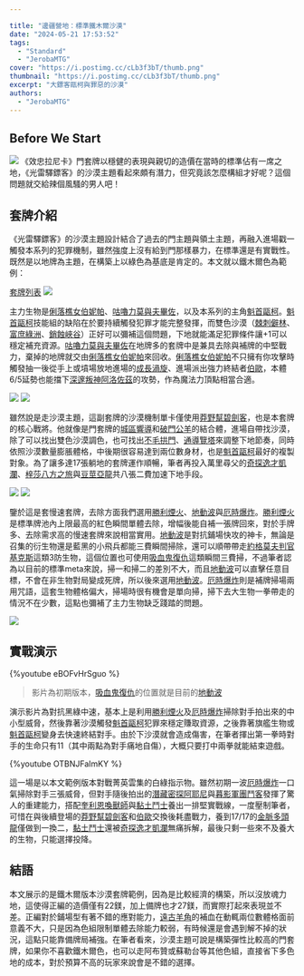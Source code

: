 ```yaml
---

title: "邊疆營地：標準鐵木爾沙漠"
date: "2024-05-21 17:53:52"
tags:
  - "Standard"
  - "JerobaMTG"
cover: "https://i.postimg.cc/cLb3f3bT/thumb.png"
thumbnail: "https://i.postimg.cc/cLb3f3bT/thumb.png"
excerpt: "大鏢客甌柯與罪惡的沙漠"
authors:
  - "JerobaMTG"
---
```


## Before We Start

![](https://i.postimg.cc/cLb3f3bT/thumb.png)
《效忠拉尼卡》門套牌以穩健的表現與親切的造價在當時的標準佔有一席之地，《光雷驛鏢客》的沙漠主題看起來頗有潛力，但究竟該怎麼構組才好呢？這個問題就交給辣個風騷的男人吧！

## 套牌介紹

《光雷驛鏢客》的沙漠主題設計結合了過去的門主題與領土主題，再融入進場戳一觸發本系列的犯罪機制，雖然強度上沒有給到門那樣暴力，在標準還是有實戰性。既然是以地牌為主題，在構築上以綠色為基底是肯定的。本文就以鐵木爾色為範例：

[套牌列表](https://www.mtggoldfish.com/deck/6392284#paper)
![](https://i.postimg.cc/wTpk8s8f/desertdeck.png)

主力生物是[俐落樵女伯妮帕](https://scryfall.com/card/otj/196/bonny-pall-clearcutter)、[咕嚕力莫與夫畢佐](https://scryfall.com/card/mom/219/borborygmos-and-fblthp)，以及本系列的主角[魁首甌柯](https://scryfall.com/card/otj/223/oko-the-ringleader)。[魁首甌柯](https://scryfall.com/card/otj/223/oko-the-ringleader)技能組的缺陷在於要持續觸發犯罪才能完整發揮，而雙色沙漠（[棘刺僻林](https://scryfall.com/card/otj/253/bristling-backwoods)、[富庶綠洲](https://scryfall.com/card/otj/261/lush-oasis)、[銷蝕峽谷](https://scryfall.com/card/otj/256/eroded-canyon)）正好可以彌補這個問題，下地就能滿足犯罪條件讓+1可以穩定補充資源。[咕嚕力莫與夫畢佐](https://scryfall.com/card/mom/219/borborygmos-and-fblthp)在地牌多的套牌中是兼具去除與補牌的中堅戰力，棄掉的地牌就交由[俐落樵女伯妮帕](https://scryfall.com/card/otj/196/bonny-pall-clearcutter)來回收。[俐落樵女伯妮帕](https://scryfall.com/card/otj/196/bonny-pall-clearcutter)不只擁有你攻擊時觸發抽一後從手上或墳場放地進場的[成長渦旋](https://scryfall.com/card/rna/178/zht/%E6%88%90%E9%95%B7%E6%B8%A6%E6%97%8B)、進場派出強力終結者[伯歐](https://scryfall.com/card/totj/6/beau)，本體6/5延勢也能擋下[深邃叛神阿洛佐茲](https://scryfall.com/card/lci/88/aclazotz-deepest-betrayal-temple-of-the-dead)的攻勢，作為魔法力頂點相當合適。

![](https://i.postimg.cc/k4rtpm9b/td1.png)
![](https://i.postimg.cc/N02HDMht/tdd.png)


雖然說是走沙漠主題，這副套牌的沙漠機制單卡僅使用[莽野幫碧劍客](https://scryfall.com/card/otj/172/outcaster-greenblade)，也是本套牌的核心戰將。他就像是門套牌的[城區響導](https://scryfall.com/card/grn/128/zht/%E5%9F%8E%E5%8D%80%E5%9A%AE%E5%B0%8E)和[破門公羊](https://scryfall.com/card/rna/126/zht/%E7%A0%B4%E9%96%80%E5%85%AC%E7%BE%8A)的結合體，進場自帶找沙漠，除了可以找出雙色沙漠調色，也可找出[不毛拱門](https://scryfall.com/card/otj/252/arid-archway)、[通導覽塔](https://scryfall.com/card/otj/254/conduit-pylons)來調整下地節奏，同時依照沙漠數量膨脹體格，中後期很容易達到兩位數身材，也是[魁首甌柯](https://scryfall.com/card/otj/223/oko-the-ringleader)最好的複製對象。為了讓多達17張躺地的套牌運作順暢，筆者再投入萬里尋父的[奇探逸才凱瀾](https://scryfall.com/card/mkm/212/kellan-inquisitive-prodigy-tail-the-suspect)、[梓莎八方之旅](https://scryfall.com/card/neo/172/azusas-many-journeys-likeness-of-the-seeker)與[豆莖亞龍](https://scryfall.com/card/woe/161/beanstalk-wurm-plant-beans)共八張二費加速下地手段。

![](https://i.postimg.cc/Yq9JFVjB/td2a.png)
![](https://i.postimg.cc/RVD2LRn6/td2b.png)

鑒於這是套慢速套牌，去除方面我們選用[勝利煙火](https://scryfall.com/card/dmu/123/fires-of-victory)、[地動波](https://scryfall.com/card/neo/161/zht/%E5%9C%B0%E5%8B%95%E6%B3%A2)與[厄時爆炸](https://scryfall.com/card/mkm/207/ill-timed-explosion)。[勝利煙火](https://scryfall.com/card/dmu/123/fires-of-victory)是標準牌池內上限最高的紅色瞬間單體去除，增幅後能自補一張牌回來，對於手牌多、去除需求高的慢速套牌來說相當實用。[地動波](https://scryfall.com/card/neo/161/zht/%E5%9C%B0%E5%8B%95%E6%B3%A2)是對抗鋪場快攻的神卡，無論是召集的衍生物還是藍黑的小飛兵都能三費瞬間掃除，還可以順帶帶走[約格莫夫判官基克斯](https://scryfall.com/card/bro/95/gix-yawgmoth-praetor)這類3防生物，這個位置也可使用[吸血鬼復仇](https://scryfall.com/card/moc/289/zhs/%E5%90%B8%E8%A1%80%E9%AC%BC%E5%A4%8D%E4%BB%87)這類瞬間三費掃，不過筆者認為以目前的標準meta來說，掃一和掃二的差別不大，而且[地動波](https://scryfall.com/card/neo/161/zht/%E5%9C%B0%E5%8B%95%E6%B3%A2)可以直擊任意目標，不會在非生物對局變成死牌，所以後來選用[地動波](https://scryfall.com/card/neo/161/zht/%E5%9C%B0%E5%8B%95%E6%B3%A2)。[厄時爆炸](https://scryfall.com/card/mkm/207/ill-timed-explosion)則是補牌掃場兩用咒語，這套生物體格偏大，掃場時很有機會是單向掃，掃下去大生物一拳帶走的情況不在少數，這點也彌補了主力生物缺乏踐踏的問題。

![](https://i.postimg.cc/15Mw520k/td3.png)

## 實戰演示

{%youtube eBOFvHrSguo %}
> 影片為初期版本，[吸血鬼復仇](https://scryfall.com/card/moc/289/zhs/%E5%90%B8%E8%A1%80%E9%AC%BC%E5%A4%8D%E4%BB%87)的位置就是目前的[地動波](https://scryfall.com/card/neo/161/zht/%E5%9C%B0%E5%8B%95%E6%B3%A2)

演示影片為對抗黑綠中速，基本上是利用[勝利煙火](https://scryfall.com/card/dmu/123/fires-of-victory)及[厄時爆炸](https://scryfall.com/card/mkm/207/ill-timed-explosion)掃除對手拍出來的中小型威脅，然後靠著沙漠觸發[魁首甌柯](https://scryfall.com/card/otj/223/oko-the-ringleader)犯罪來穩定賺取資源，之後靠著旗艦生物或[魁首甌柯](https://scryfall.com/card/otj/223/oko-the-ringleader)變身去快速終結對手。由於下沙漠就會造成傷害，在筆者揮出第一拳時對手的生命只有11（其中兩點為對手痛地自傷），大概只要打中兩拳就能結束遊戲。

{%youtube OTBNJFaImKY %}

這一場是以本文範例版本對戰菁英雲集的白綠指示物。雖然初期一波[厄時爆炸](https://scryfall.com/card/mkm/207/ill-timed-explosion)一口氣掃除對手三張威脅，但對手隨後拍出的[潛藏密探阿耶尼](https://scryfall.com/card/dmu/192/ajani-sleeper-agent)與[暮影軍團鬥客](https://scryfall.com/card/mom/11/dusk-legion-duelist)發揮了驚人的重建能力，搭配[奎利恩喚獸師](https://scryfall.com/card/dmu/175/quirion-beastcaller)與[黏土鬥士](https://scryfall.com/card/bro/230/clay-champion)養出一排堅實戰線，一度壓制筆者，可惜在與後續登場的[莽野幫碧劍客](https://scryfall.com/card/otj/172/outcaster-greenblade)和[伯歐](https://scryfall.com/card/totj/6/beau)交換後耗盡戰力，養到17/17的[金脈多頭龍](https://scryfall.com/card/otj/167/goldvein-hydra)僅做到一換二，[黏土鬥士](https://scryfall.com/card/bro/230/clay-champion)還被[奇探逸才凱瀾](https://scryfall.com/card/mkm/212/kellan-inquisitive-prodigy-tail-the-suspect)無痛拆解，最後只剩一些來不及養大的生物，只能選擇投降。

## 結語

本文展示的是鐵木爾版本沙漠套牌範例，因為是比較經濟的構築，所以沒放魂力地，這使得正編的造價僅有22鎂，加上備牌也才27鎂，而實際打起來表現並不差。正編對於鋪場型有著不錯的應對能力，[遠古羊角](https://scryfall.com/card/big/16/ancient-cornucopia)的補血在動輒兩位數體格面前意義不大，只是因為色組限制單體去除能力較弱，有時候還是會遇到解不掉的狀況，這點只能靠備牌局補強。在筆者看來，沙漠主題可說是構築彈性比較高的門套牌，如果你不喜歡鐵木爾色，也可以走阿布贊或蘇勒台等其他色組，直接省下多色地的成本，對於預算不高的玩家來說會是不錯的選擇。
